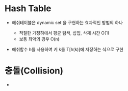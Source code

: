 # Hash Table 

+ 해쉬테이블은 dynamic set 을 구현하는 효과적인 방법의 하나
  + 적절한 가정하에서 평균 탐색, 삽입, 삭제 시간 O(1)
  + 보통 최악의 경우 O(n)
 
+ 해쉬함수 h를 사용하여 키 k를 T[h(k)]에 저장하는 식으로 구현

# 충돌(Collision)

+ 
